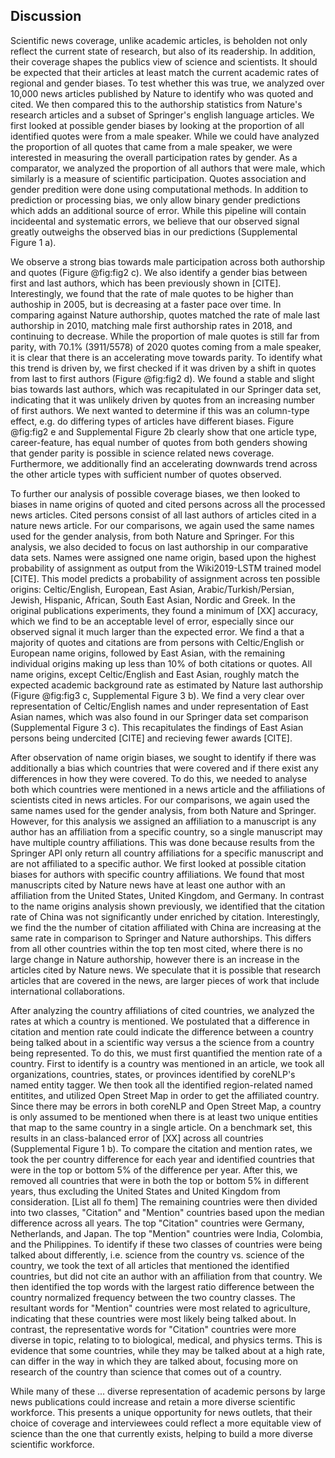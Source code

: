 ## Discussion

Scientific news coverage, unlike academic articles, is beholden not only reflect the current state of research, but also of its readership.
In addition, their coverage shapes the publics view of science and scientists.
It should be expected that their articles at least match the current academic rates of regional and gender biases.
To test whether this was true, we analyzed over 10,000 news articles published by Nature to identify who was quoted and cited.
We then compared this to the authorship statistics from Nature's research articles and a subset of Springer's english language articles.
We first looked at possible gender biases by looking at the proportion of all identified quotes were from a male speaker.
While we could have analyzed the proportion of all quotes that came from a male speaker, we were interested in measuring the overall participation rates by gender.
As a comparator, we analyzed the proportion of all authors that were male, which similarly is a measure of scientific participation.
Quotes association and gender predition were done using computational methods.
In addition to prediction or processing bias, we only allow binary gender predictions which adds an additional source of error.
While this pipeline will contain incideental and systematic errors, we believe that our observed signal greatly outweighs the observed bias in our predictions (Supplemental Figure 1 a).

We observe a strong bias towards male participation across both authorship and quotes (Figure @fig:fig2 c).
We also identify a gender bias between first and last authors, which has been previously shown in [CITE].
Interestingly, we found that the rate of male quotes to be higher than authoship in 2005, but is decreasing at a faster pace over time.
In comparing against Nature authorship, quotes matched the rate of male last authorship in 2010, matching male first authorship rates in 2018, and continuing to decrease.
While the proportion of male quotes is still far from parity, with 70.1% (3911/5578) of 2020 quotes coming from a male speaker, it is clear that there is an accelerating move towards parity.
To identify what this trend is driven by, we first checked if it was driven by a shift in quotes from last to first authors (Figure @fig:fig2 d).
We found a stable and slight bias towards last authors, which was recapitulated in our Springer data set, indicating that it was unlikely driven by quotes from an increasing number of first authors.
We next wanted to determine if this was an column-type effect, e.g. do differing types of articles have different biases.
Figure @fig:fig2 e and Supplemental Figure 2b clearly show that one article type, career-feature, has equal number of quotes from both genders showing that gender parity is possible in science related news coverage.
Furthermore, we additionally find an accelerating downwards trend across the other article types with sufficient number of quotes observed.

To further our analysis of possible coverage biases, we then looked to biases in name origins of quoted and cited persons across all the processed news articles.
Cited persons consist of all last authors of articles cited in a nature news article.
For our comparisons, we again used the same names used for the gender analysis, from both Nature and Springer.
For this analysis, we also decided to focus on last authorship in our comparative data sets.
Names were assigned one name origin, based upon the highest probability of assignment as output from the Wiki2019-LSTM trained model [CITE].
This model predicts a probability of assignment across ten possible origins: Celtic/English, European, East Asian, Arabic/Turkish/Persian, Jewish, Hispanic, African, South East Asian, Nordic and Greek. 
In the original publications experiments, they found a minimum of [XX] accuracy, which we find to be an acceptable level of error, especially since our observed signal it much larger than the expected error.
We find a that a majority of quotes and citations are from persons with Celtic/English or European name origins, followed by East Asian, with the remaining individual origins making up less than 10% of both citations or quotes.
All name origins, except Celtic/English and East Asian, roughly match the expected academic background rate as estimated by Nature last authorship (Figure @fig:fig3 c, Supplemental Figure 3 b).
We find a very clear over representation of Celtic/English names and under representation of East Asian names, which was also found in our Springer data set comparison (Supplemental Figure 3 c).
This recapitulates the findings of East Asian persons being undercited [CITE] and recieving fewer awards [CITE].

After observation of name origin biases, we sought to identify if there was additionally a bias which countries that were covered and if there exist any differences in how they were covered.
To do this, we needed to analyse both which countries were mentioned in a news article and the affiliations of scientists cited in news articles.
For our comparisons, we again used the same names used for the gender analysis, from both Nature and Springer.
However, for this analysis we assigned an affiliation to a manuscript is any author has an affiliation from a specific country, so a single manuscript may have multiple country affiliations.
This was done because results from the Springer API only return all country affiliations for a specific manuscript and are not affiliated to a specific author.
We first looked at possible citation biases for authors with specific country affiliations.
We found that most manuscripts cited by Nature news have at least one author with an affiliation from the United States, United Kingdom, and Germany.
In contrast to the name origins analysis shown previously, we identified that the citation rate of China was not significantly under enriched by citation.
Interestingly, we find the the number of citation affiliated with China are increasing at the same rate in comparison to Springer and Nature authorships.
This differs from all other countries within the top ten most cited, where there is no large change in Nature authorship, however there is an increase in the articles cited by Nature news.
We speculate that it is possible that research articles that are covered in the news, are larger pieces of work that include international collaborations. 

After analyzing the country affiliations of cited countries, we analyzed the rates at which a country is mentioned.
We postulated that a difference in citation and mention rate could indicate the difference between a country being talked about in a scientific way versus a the science from a country being represented.
To do this, we must first quantified the mention rate of a country.
First to identify is a country was mentioned in an article, we took all organizations, countries, states, or provinces identified by coreNLP's named entity tagger.
We then took all the identified region-related named entitites, and utilized Open Street Map in order to get the affiliated country.
Since there may be errors in both coreNLP and Open Street Map, a country is only assumed to be mentioned when there is at least two unique entities that map to the same country in a single article.
On a benchmark set, this results in an class-balanced error of [XX] across all countries (Supplemental Figure 1 b).
To compare the citation and mention rates, we took the per country difference for each year and identified countries that were in the top or bottom 5% of the difference per year.
After this, we removed all countries that were in both the top or bottom 5% in different years, thus excluding the United States and United Kingdom from consideration. [List all fo them]
The remaining countries were then divided into two classes, "Citation" and "Mention" countries based upon the median difference across all years.
The top "Citation" countries were Germany, Netherlands, and Japan.
The top "Mention" countries were India, Colombia, and the Philippines.
To identify if these two classes of countries were being talked about differently, i.e. science from the country vs. science of the country, we took the text of all articles that mentioned the identified countries, but did not cite an author with an affiliation from that country.
We then identified the top words with the largest ratio difference between the country normalized frequency between the two country classes. 
The resultant words for "Mention" countries were most related to agriculture, indicating that these countries were most likely being talked about.
In contrast, the representative words for "Citation" countries were more diverse in topic, relating to to biological, medical, and physics terms.
This is evidence that some countries, while they may be talked about at a high rate, can differ in the way in which they are talked about, focusing more on research of the country than science that comes out of a country.


While many of these ...
diverse representation of academic persons by large news publications could increase and retain a more diverse scientific workforce.
This presents a unique opportunity for news outlets, that their choice of coverage and interviewees could reflect a more equitable view of science than the one that currently exists, helping to build a more diverse scientific workforce. 
